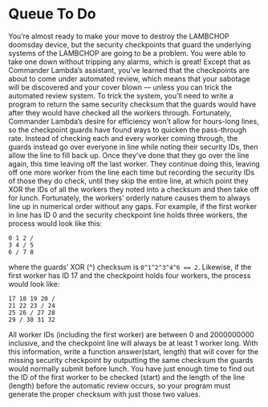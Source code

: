 # Queue To Do

You’re almost ready to make your move to destroy the LAMBCHOP doomsday device, but the security checkpoints that guard the underlying systems of the LAMBCHOP are going to be a problem. You were able to take one down without tripping any alarms, which is great! Except that as Commander Lambda’s assistant, you’ve learned that the checkpoints are about to come under automated review, which means that your sabotage will be discovered and your cover blown — unless you can trick the automated review system.
To trick the system, you’ll need to write a program to return the same security checksum that the guards would have after they would have checked all the workers through. Fortunately, Commander Lambda’s desire for efficiency won’t allow for hours-long lines, so the checkpoint guards have found ways to quicken the pass-through rate. Instead of checking each and every worker coming through, the guards instead go over everyone in line while noting their security IDs, then allow the line to fill back up. Once they’ve done that they go over the line again, this time leaving off the last worker. They continue doing this, leaving off one more worker from the line each time but recording the security IDs of those they do check, until they skip the entire line, at which point they XOR the IDs of all the workers they noted into a checksum and then take off for lunch. Fortunately, the workers’ orderly nature causes them to always line up in numerical order without any gaps.
For example, if the first worker in line has ID 0 and the security checkpoint line holds three workers, the process would look like this:

```shell
0 1 2 /
3 4 / 5
6 / 7 8
```

where the guards’ XOR (^) checksum is `0^1^2^3^4^6 == 2`.
Likewise, if the first worker has ID 17 and the checkpoint holds four workers, the process would look like:

```shell
17 18 19 20 /
21 22 23 / 24
25 26 / 27 28
29 / 30 31 32
```

All worker IDs (including the first worker) are between 0 and 2000000000 inclusive, and the checkpoint line will always be at least 1 worker long.
With this information, write a function answer(start, length) that will cover for the missing security checkpoint by outputting the same checksum the guards would normally submit before lunch. You have just enough time to find out the ID of the first worker to be checked (start) and the length of the line (length) before the automatic review occurs, so your program must generate the proper checksum with just those two values.

